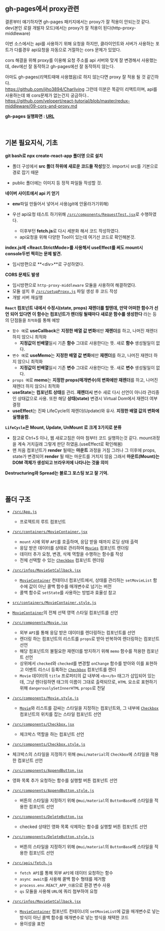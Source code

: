 ## gh-pages에서 proxy관련

결론부터 얘기하자면 gh-pages 패키지에서는 proxy가 잘 적용이 안되는것 같다. dev(본인 로컬 개발자 모드)에서는 proxy가 잘 적용이 된다(http-proxy-middleware)

이번 소스에서는 api를 사용하기 위해 요청을 하지만, 클라이언트와 서버가 사용하는 포트가 다를경우 api요청을 자동으로 거절하는 cors 문제가 있었다.

cors 해결을 위해 proxy를 이용해 요청 주소를 api 서버와 맞게 잘 변경해서 사용했는데, dev에선 잘 동작하고 gh-pages에선 잘 동작하지 않는다. 

아마도 gh-pages(리액트때매 사용했음)로 하지 않는다면 proxy 잘 적용 될 것 같긴하다.  
https://github.com/jiho3894/Charliving 그런데 이분은 똑같이 리액트이며, api를 사용하는데 왜 cors문제가 없는건지 궁금하다..  
https://github.com/velopert/react-tutorial/blob/master/redux-middleware/09-cors-and-proxy.md

**gh-pages 실행화면 : [URL](https://bh946.github.io/react-naver-movie-api/)**

<br>

## 기본 필요지식, 기초

**git bash로 npx create-react-app 폴더명 으로 설치**

* 폴더 구성에서 **src 폴더 하위에 새로운 코드들 작성**할것. import시 src를 기본으로 경로 잡기 때문

* public 폴더에는 이미지 등 정적 파일들 작성할 것.



**네이버 사이트에서 api 키 얻기** 

* **env**파일 만들어서 넣어서 사용(git에 안올라가기위해)

* 우선 api요청 테스트 하기위해 [`/src/components/RequestTest.jsx`](./src/components/RequestTest.jsx)로 수행하였다.
  * 이후부턴 **fetch.js**로 다시 세분화 해서 코드 작성하였다.
  * api요청을 위해 다양한 Tool이 있는데 여기선 코드로 확인해본것.



**index.js에 <React.StrictMode>를 사용해서 useEffect를 써도 mount시 console두번 찍히는 문제 발견.**

* 임시방편으로 **\<div>**로 구성하였다.



**CORS 문제도 발생**

* 임시방편으로 `http-proxy-middleware` 모듈을 사용하여 해결하였다.
* 모듈 설치 후 [`/src/setupProxy.js`](./src/setupProxy.js) 파일 생성 후 코드 작성
* 개발 서버 재실행



**`React` 컴포넌트 내에서 수정시(state, props) 재렌더를 할텐데, 
만약 어떠한 함수가 선언 되어 있다면 이 함수는 컴포넌트가 렌더링 될때마다 
새로운 함수를 생성한다** 라는 등의 단점들을 `최적화`를 통해 예방  

* `함수 예`로 **useCallback**은 **지정한 배열 값 변화**에만 **재렌더**를 하고, 나머진 재렌더 하지 않으니 최적화
  * **지정값이 빈배열**일시 기존 **함수** 그대로 사용한다는 뜻. 새로 **함수** 생성될일이 없다.
* `변수 예`로 **useMemo**는 **지정한 배열 값 변화**에만 **재렌더**를 하고, 나머진 재렌더 하지 않으니 최적화
  * **지정값이 빈배열**일시 기존 **변수** 그대로 사용한다는 뜻. 새로 **변수** 생성될일이 없다.
* `props 예`로 **memo**는 **지정한 props(매개변수)의 변화에만 재렌더**를 하고, 나머진 재렌더 하지 않으니 최적화
* **useState**는  **컴포넌트 상태**를 관리. **재렌더시** 변수 새로 다시 선언이 아니라 관리중인 상태값으로 사용. 또한 해당 **상태(state)** 변경시 Virtual Dom에서 재렌더 여부 결정
* **useEffect**는 진짜 LifeCycle의 재렌더(Update)와 유사. **지정한 배열 값의 변화에 실행을함.**



**`LifeCycle`은 Mount, Update, UnMount 로 크게 3가지로 분류**

* 참고로 Ctrl+S 이나, 웹 새로고침은 아마 첨부터 코드 실행하는것 같다. mount과정을 계속 거치길래 그렇게 판단 하였음.(useEffect로 확인해봄)
* 맨 처음 컴포넌트가 **render** 될때는 **마운트** 과정을 거침
  그러나 그 이후에 props, state가 변경되어 **render** 될 때는 마운트를 거치지 않음
  그래서 **마운트(Mount)는 DOM 객체가 생성되고 브라우저에 나타나는 것을 의미**



**Destructuring와 Spread는 블로그 포스팅 보고 잘 기억.**

<br>

## 폴더 구조

- [`/src/App.js`](./src/App.js)

  - 프로젝트의 루트 컴포넌트
- [`/src/containers/MovieContainer.jsx`](./src/containers/MovieContainer.jsx)

  - `mount` 시에 외부 `API`를 호출하며, 응답 받을 때까지 로딩 상태 출력
  - 응답 받은 데이터를 상태로 관리하여 [`Movies`](./src/components/Movie.jsx) 컴포넌트 렌더링
  - 데이터 추가 요청, 변경, 삭제 역할을 수행하는 함수를 작성
  - 전체 선택할 수 있는 [`Checkbox`](./src/components/Checkbox.jsx) 컴포넌트 렌더링
- [`/src/infos/MovieSetCallback.jsx`](./src/infos/MovieSetCallback.jsx)
  - [`MovieContainer`](./src/containers/MovieContainer.jsx) 컨테이너 컴포넌트에서, 상태를 관리하는 `setMovieList` 함수에 값이 아닌 콜백 함수를 매개변수로 넘기는 버전
  - 콜백 함수로 `setState`를 사용하는 방법과 효율성 참고
- [`src/containers/MovieContainer.style.js`](./src/containers/MovieContainer.style.js)
- [`MovieContainer`](./src/containers/MovieContainer.jsx)의 전체 선택 영역 스타일 컴포넌트를 선언
- [`/src/components/Movie.jsx`](./src/components/Movie.jsx)
  - 외부 `API`를 통해 응답 받은 데이터를 렌더링하는 컴포넌트를 선언
  - 렌더링 하는 컴포넌트의 리스트를 `props`로 받아 반복하여 렌더링하는 컴포넌트 선언
  - 해당 컴포넌트의 불필요한 재렌더를 방지하기 위해 `memo` 함수를 적용한 컴포넌트 선언
  - 상위에서 `checked`와 `checked`를 변경할 `onChange` 함수를 받아와 이를 표현하고 이벤트 리스너 등록하는 [`Checkbox`](./src/components/Checkbox.jsx) 컴포넌트를 렌더
  - `Movie` 데이터의 `title` 프로퍼티의 값 내부에 `<b></b>` 태그가 삽입되어 있는데, 그냥 렌더링하면 태그의 이름이 그대로 출력되므로, `HTML` 요소로 표현하기 위해 `dangerouslySetInnerHTML` `props`로 전달
- [`/src/components/Movie.style.js`](./src/components/Movie.style.js)

  - [`Movie`](./src/components/Movie.jsx)와 리스트를 감싸는 스타일을 지정하는 컴포넌트와, 그 내부에 [`Checkbox`](./src/components/Checkbox.jsx) 컴포넌트의 위치를 잡는 스타일 컴포넌트 선언
- [`/src/components/Checkbox.jsx`](./src/components/Checkbox.jsx)

  - 체크박스 역할을 하는 컴포넌트 선언
- [`/src/components/Checkbox.style.js`](./src/components/Checkbox.style.js)
- 체크박스의 스타일을 지정하기 위해 `@mui/material`의 `Checkbox`에 스타일을 적용한 컴포넌트 선언
- [`/src/components/AppendButton.jsx`](./src/components/AppendButton.jsx)
- 영화 목록 추가 요청하는 함수를 실행할 버튼 컴포넌트 선언
- [`/src/components/AppendButton.style.js`](./src/components/AppendButton.style.js)

  - 버튼의 스타일을 지정하기 위해 `@mui/material`의 `ButtonBase`에 스타일을 적용한 컴포넌트 선언
- [`/src/components/DeleteButton.jsx`](./src/components/DeleteButton.jsx)

  - checked 상태인 영화 목록 삭제하는 함수를 실행할 버튼 컴포넌트 선언
- [`/src/components/DeleteButton.style.js`](./src/components/DeleteButton.style.js)

  - 버튼의 스타일을 지정하기 위해 `@mui/material`의 `ButtonBase`에 스타일을 적용한 컴포넌트 선언
- [`/src/apis/fetch.js`](./src/apis/fetch.js)
  - `fetch API`를 통해 외부 `API`에 데이터 요청하는 함수
  - `async await`를 사용해 콜백 함수 형태를 제거함
  - `process.env.REACT_APP_이름`으로 환경 변수 사용
  - `qs` 모듈을 사용해 `URL`에 쿼리 첨부하여 요청
- [`/src/infos/MovieSetCallback.jsx`](./src/infos/MovieSetCallback.jsx)

  - [`MovieContainer`](./src/containers/MovieContainer.jsx) 컴포넌트 컨테이너의 `setMovieList`에 값을 매개변수로 넣는 방식이 아닌 콜백 함수를 매개변수로 넣는 방식을 채택한 코드
  - 용이성을 표현

